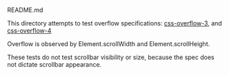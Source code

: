 README.md

This directory attempts to test overflow specifications:
[css-overflow-3](https://drafts.csswg.org/css-overflow-3/),
and [css-overflow-4](https://drafts.csswg.org/css-overflow-4/)

Overflow is observed by Element.scrollWidth and Element.scrollHeight.

These tests do not test scrollbar visibility or size, because the spec does not dictate scrollbar appearance.
